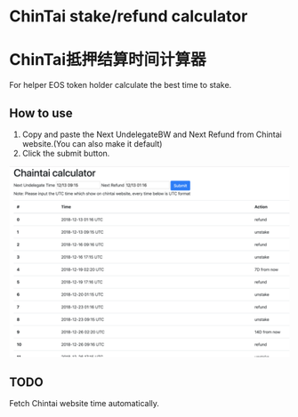 # ChinTai stake/refund calculator
# ChinTai抵押结算时间计算器

For helper EOS token holder calculate the best time to stake.


## How to use

1. Copy and paste the Next UndelegateBW and Next Refund from Chintai website.(You can also make it default)
2. Click the submit button.

 ![image](https://github.com/RickyShiJs/Chintai-Calculator/raw/master/sample.png)

## TODO
Fetch Chintai website time automatically.
